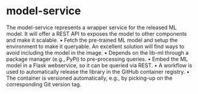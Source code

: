 # model-service

The model-service represents a wrapper service for the released ML model. It will offer a REST API
to exposes the model to other components and make it scalable.
• Fetch the pre-trained ML model and setup the environment to make it queryable.
An excellent solution will find ways to avoid including the model in the image.
• Depends on the lib-ml through a package manager (e.g., PyPi) to pre-processing queries.
• Embed the ML model in a Flask webservice, so it can be queried via REST.
• A workflow is used to automatically release the library in the GitHub container registry.
• The container is versioned automatically, e.g., by picking-up on the corresponding Git version tag.